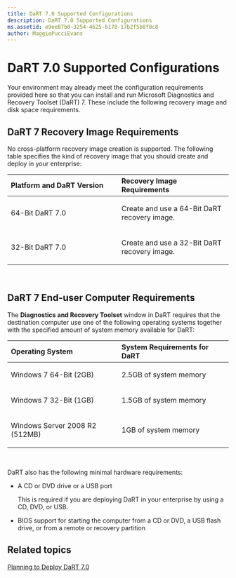 ```yaml
---
title: DaRT 7.0 Supported Configurations
description: DaRT 7.0 Supported Configurations
ms.assetid: e9ee87b0-3254-4625-b178-17b2f5b8f8c8
author: MaggiePucciEvans
---
```


# DaRT 7.0 Supported Configurations


Your environment may already meet the configuration requirements provided here so that you can install and run Microsoft Diagnostics and Recovery Toolset (DaRT) 7. These include the following recovery image and disk space requirements.

## DaRT 7 Recovery Image Requirements


No cross-platform recovery image creation is supported. The following table specifies the kind of recovery image that you should create and deploy in your enterprise:

<table>
<colgroup>
<col width="50%" />
<col width="50%" />
</colgroup>
<thead>
<tr class="header">
<th align="left">Platform and DaRT Version</th>
<th align="left">Recovery Image Requirements</th>
</tr>
</thead>
<tbody>
<tr class="odd">
<td align="left"><p>64-Bit DaRT 7.0</p></td>
<td align="left"><p>Create and use a 64-Bit DaRT recovery image.</p></td>
</tr>
<tr class="even">
<td align="left"><p>32-Bit DaRT 7.0</p></td>
<td align="left"><p>Create and use a 32-Bit DaRT recovery image.</p></td>
</tr>
</tbody>
</table>

 

## DaRT 7 End-user Computer Requirements


The **Diagnostics and Recovery Toolset** window in DaRT requires that the destination computer use one of the following operating systems together with the specified amount of system memory available for DaRT:

<table>
<colgroup>
<col width="50%" />
<col width="50%" />
</colgroup>
<thead>
<tr class="header">
<th align="left">Operating System</th>
<th align="left">System Requirements for DaRT</th>
</tr>
</thead>
<tbody>
<tr class="odd">
<td align="left"><p>Windows 7 64-Bit (2GB)</p></td>
<td align="left"><p>2.5GB of system memory</p></td>
</tr>
<tr class="even">
<td align="left"><p>Windows 7 32-Bit (1GB)</p></td>
<td align="left"><p>1.5GB of system memory</p></td>
</tr>
<tr class="odd">
<td align="left"><p>Windows Server 2008 R2 (512MB)</p></td>
<td align="left"><p>1GB of system memory</p></td>
</tr>
</tbody>
</table>

 

DaRT also has the following minimal hardware requirements:

-   A CD or DVD drive or a USB port

    This is required if you are deploying DaRT in your enterprise by using a CD, DVD, or USB.

-   BIOS support for starting the computer from a CD or DVD, a USB flash drive, or from a remote or recovery partition

## Related topics


[Planning to Deploy DaRT 7.0](planning-to-deploy-dart-70.md)

 

 





